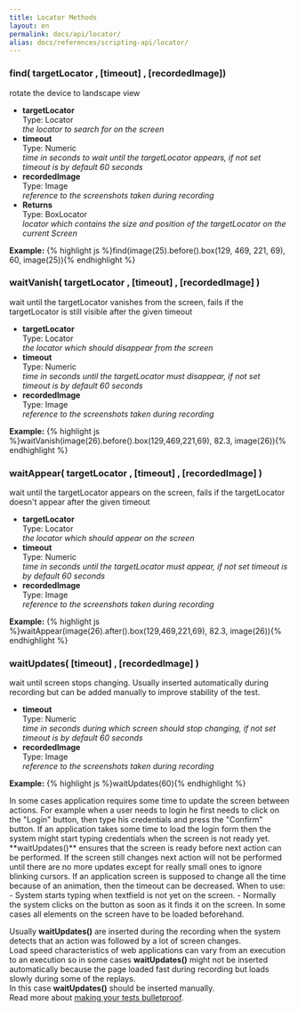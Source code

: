 ```yaml
---
title: Locator Methods
layout: en
permalink: docs/api/locator/
alias: docs/references/scripting-api/locator/
---
```


<h3 id="find">find( targetLocator , [timeout] , [recordedImage])</h3>
<p>rotate the device to landscape view</p>
<p><ul>
	<li>
		<strong>targetLocator</strong>
		<div>Type: Locator</div>
		<em>the locator to search for on the screen</em>
	</li>
	<li>
		<strong>timeout</strong>
		<div>Type: Numeric</div>
		<em>time in seconds to wait until the targetLocator appears, if not set timeout is by default 60 seconds</em>
	</li>
	<li>
		<strong>recordedImage</strong>
		<div>Type: Image</div>
		<em>reference to the screenshots taken during recording</em>
	</li>
	<li>
		<strong>Returns</strong>
		<div>Type: BoxLocator</div>
		<em>locator which contains the size and position of the targetLocator on the current Screen</em>
	</li>
</ul></p>
<p>
<strong>Example:</strong>
{% highlight js %}find(image(25).before().box(129, 469, 221, 69), 60, image(25)){% endhighlight %}
</p>

<h3 id="waitVanish">waitVanish( targetLocator , [timeout] , [recordedImage] )</h3>
<p>wait until the targetLocator vanishes from the screen, fails if the targetLocator is still visible after the given timeout</p>
<p><ul>
	<li>
		<strong>targetLocator</strong>
		<div>Type: Locator</div>
		<em>the locator which should disappear from the screen</em>
	</li>
	<li>
		<strong>timeout</strong>
		<div>Type: Numeric</div>
		<em>time in seconds until the targetLocator must disappear, if not set timeout is by default 60 seconds</em>
	</li>
	<li>
		<strong>recordedImage</strong>
		<div>Type: Image</div>
		<em>reference to the screenshots taken during recording</em>
	</li>
</ul></p>
<p>
<strong>Example:</strong>
{% highlight js %}waitVanish(image(26).before().box(129,469,221,69), 82.3, image(26)){% endhighlight %}
</p>

<h3 id="waitAppear">waitAppear( targetLocator , [timeout] , [recordedImage] )</h3>
<p>wait until the targetLocator appears on the screen, fails if the targetLocator doesn't appear after the given timeout</p>
<p><ul>
	<li>
		<strong>targetLocator</strong>
		<div>Type: Locator</div>
		<em>the locator which should appear on the screen</em>
	</li>
	<li>
		<strong>timeout</strong>
		<div>Type: Numeric</div>
		<em>time in seconds until the targetLocator must appear, if not set timeout is by default 60 seconds</em>
	</li>
	<li>
		<strong>recordedImage</strong>
		<div>Type: Image</div>
		<em>reference to the screenshots taken during recording</em>
	</li>
</ul></p>
<p>
<strong>Example:</strong>
{% highlight js %}waitAppear(image(26).after().box(129,469,221,69), 82.3, image(26)){% endhighlight %}
</p>

<h3 id="waitUpdates">waitUpdates( [timeout] , [recordedImage] )</h3>
  wait until screen stops changing. Usually inserted automatically during recording but can be added manually to improve stability of the test.  
<p><ul>
	<li>
		<strong>timeout</strong>
		<div>Type: Numeric</div>
		<em>time in seconds during which screen should stop changing, if not set timeout is by default 60 seconds</em>
	</li>
	<li>
		<strong>recordedImage</strong>
		<div>Type: Image</div>
		<em>reference to the screenshots taken during recording</em>
	</li>
</ul></p>
<p>
<strong>Example:</strong>
{% highlight js %}waitUpdates(60){% endhighlight %}
</p>
  In some cases application requires some time to update the screen between actions.  
  For example when a user needs to login he first needs to click on the "Login" button, then type his credentials and press the "Confirm" button.  
  If an application takes some time to load the login form then the system might start typing credentials when the screen is not ready yet.  
  **waitUpdates()** ensures that the screen is ready before next action can be performed.  
  If the screen still changes next action will not be performed until there are no more updates except for really 
  small ones to ignore blinking cursors.  
  If an application screen is supposed to change all the time because of an animation, then the timeout can be decreased.  
  When to use:  
  - System starts typing when textfield is not yet on the screen.  
  - Normally the system clicks on the button as soon as it finds it on the screen. In some cases all elements on the screen have to be loaded beforehand.  
  
  Usually **waitUpdates()** are inserted during the recording when the system detects that an action was followed by a lot of screen changes.  
  Load speed characteristics of web applications can vary from an execution to an execution so in some cases **waitUpdates()** 
  might not be inserted automatically because the page loaded fast during recording but loads slowly during some of the replays.  
  In this case **waitUpdates()** should be inserted manually.  
  Read more about <a href="docs/guides/bulletproof-tests">making your tests bulletproof</a>.
  
